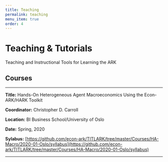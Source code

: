 ```yaml
---
title: Teaching
permalink: teaching
menu_item: true
order: 4
---
```


# Teaching & Tutorials

Teaching and Instructional Tools for Learning the ARK

## Courses

---

**Title:** Hands-On Heterogeneous Agent Macroeconomics Using the Econ-ARK/HARK Toolkit

**Coordinator:** Christopher D. Carroll

**Location:** BI Business School/University of Oslo

**Date:** Spring, 2020

**Sylabus:** [https://github.com/econ-ark/TITLARK/tree/master/Courses/HA-Macro/2020-01-Oslo/syllabus](https://github.com/econ-ark/TITLARK/tree/master/Courses/HA-Macro/2020-01-Oslo/syllabus)

---
